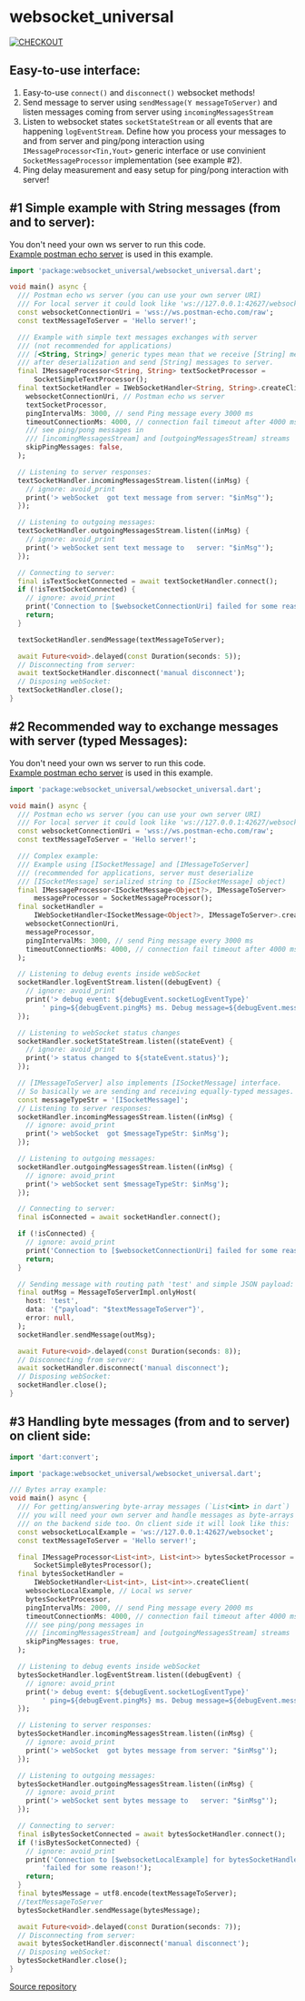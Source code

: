 # websocket_universal
[![CHECKOUT](https://github.com/dvmatyun/web_socket/actions/workflows/checkout.yml/badge.svg)](https://github.com/dvmatyun/web_socket/actions/workflows/checkout.yml)

## Easy-to-use interface:
1. Easy-to-use `connect()` and `disconnect()` websocket methods!
2. Send message to server using `sendMessage(Y messageToServer)` and
listen messages coming from server using `incomingMessagesStream`
3. Listen to websocket states `socketStateStream` 
or all events that are happening `logEventStream`.
Define how you process your messages to and from server and ping/pong interaction
using `IMessageProcessor<Tin,Yout>` generic interface or use convinient
`SocketMessageProcessor` implementation (see example #2).
4. Ping delay measurement and easy setup for ping/pong interaction with server!

## #1 Simple example with String messages (from and to server):
You don't need your own ws server to run this code.  
[Example postman echo server](https://blog.postman.com/introducing-postman-websocket-echo-service/) is used in this example.  

```dart
import 'package:websocket_universal/websocket_universal.dart';

void main() async {
  /// Postman echo ws server (you can use your own server URI)
  /// For local server it could look like 'ws://127.0.0.1:42627/websocket'
  const websocketConnectionUri = 'wss://ws.postman-echo.com/raw';
  const textMessageToServer = 'Hello server!';

  /// Example with simple text messages exchanges with server
  /// (not recommended for applications)
  /// [<String, String>] generic types mean that we receive [String] messages
  /// after deserialization and send [String] messages to server.
  final IMessageProcessor<String, String> textSocketProcessor =
      SocketSimpleTextProcessor();
  final textSocketHandler = IWebSocketHandler<String, String>.createClient(
    websocketConnectionUri, // Postman echo ws server
    textSocketProcessor,
    pingIntervalMs: 3000, // send Ping message every 3000 ms
    timeoutConnectionMs: 4000, // connection fail timeout after 4000 ms
    /// see ping/pong messages in
    /// [incomingMessagesStream] and [outgoingMessagesStream] streams
    skipPingMessages: false,
  );

  // Listening to server responses:
  textSocketHandler.incomingMessagesStream.listen((inMsg) {
    // ignore: avoid_print
    print('> webSocket  got text message from server: "$inMsg"');
  });

  // Listening to outgoing messages:
  textSocketHandler.outgoingMessagesStream.listen((inMsg) {
    // ignore: avoid_print
    print('> webSocket sent text message to   server: "$inMsg"');
  });

  // Connecting to server:
  final isTextSocketConnected = await textSocketHandler.connect();
  if (!isTextSocketConnected) {
    // ignore: avoid_print
    print('Connection to [$websocketConnectionUri] failed for some reason!');
    return;
  }

  textSocketHandler.sendMessage(textMessageToServer);

  await Future<void>.delayed(const Duration(seconds: 5));
  // Disconnecting from server:
  await textSocketHandler.disconnect('manual disconnect');
  // Disposing webSocket:
  textSocketHandler.close();
}
```

## #2 Recommended way to exchange messages with server (typed Messages):
You don't need your own ws server to run this code.  
[Example postman echo server](https://blog.postman.com/introducing-postman-websocket-echo-service/) is used in this example.  

```dart
import 'package:websocket_universal/websocket_universal.dart';

void main() async {
  /// Postman echo ws server (you can use your own server URI)
  /// For local server it could look like 'ws://127.0.0.1:42627/websocket'
  const websocketConnectionUri = 'wss://ws.postman-echo.com/raw';
  const textMessageToServer = 'Hello server!';

  /// Complex example:
  /// Example using [ISocketMessage] and [IMessageToServer]
  /// (recommended for applications, server must deserialize
  /// [ISocketMessage] serialized string to [ISocketMessage] object)
  final IMessageProcessor<ISocketMessage<Object?>, IMessageToServer>
      messageProcessor = SocketMessageProcessor();
  final socketHandler =
      IWebSocketHandler<ISocketMessage<Object?>, IMessageToServer>.createClient(
    websocketConnectionUri,
    messageProcessor,
    pingIntervalMs: 3000, // send Ping message every 3000 ms
    timeoutConnectionMs: 4000, // connection fail timeout after 4000 ms
  );

  // Listening to debug events inside webSocket
  socketHandler.logEventStream.listen((debugEvent) {
    // ignore: avoid_print
    print('> debug event: ${debugEvent.socketLogEventType}'
        ' ping=${debugEvent.pingMs} ms. Debug message=${debugEvent.message}');
  });

  // Listening to webSocket status changes
  socketHandler.socketStateStream.listen((stateEvent) {
    // ignore: avoid_print
    print('> status changed to ${stateEvent.status}');
  });

  // [IMessageToServer] also implements [ISocketMessage] interface.
  // So basically we are sending and receiving equally-typed messages.
  const messageTypeStr = '[ISocketMessage]';
  // Listening to server responses:
  socketHandler.incomingMessagesStream.listen((inMsg) {
    // ignore: avoid_print
    print('> webSocket  got $messageTypeStr: $inMsg');
  });

  // Listening to outgoing messages:
  socketHandler.outgoingMessagesStream.listen((inMsg) {
    // ignore: avoid_print
    print('> webSocket sent $messageTypeStr: $inMsg');
  });

  // Connecting to server:
  final isConnected = await socketHandler.connect();

  if (!isConnected) {
    // ignore: avoid_print
    print('Connection to [$websocketConnectionUri] failed for some reason!');
    return;
  }

  // Sending message with routing path 'test' and simple JSON payload:
  final outMsg = MessageToServerImpl.onlyHost(
    host: 'test',
    data: '{"payload": "$textMessageToServer"}',
    error: null,
  );
  socketHandler.sendMessage(outMsg);

  await Future<void>.delayed(const Duration(seconds: 8));
  // Disconnecting from server:
  await socketHandler.disconnect('manual disconnect');
  // Disposing webSocket:
  socketHandler.close();
}
```

## #3 Handling byte messages (from and to server) on client side:

```dart
import 'dart:convert';

import 'package:websocket_universal/websocket_universal.dart';

/// Bytes array example:
void main() async {
  /// For getting/answering byte-array messages (`List<int> in dart`)
  /// you will need your own server and handle messages as byte-arrays
  /// on the backend side too. On client side it will look like this:
  const websocketLocalExample = 'ws://127.0.0.1:42627/websocket';
  const textMessageToServer = 'Hello server!';

  final IMessageProcessor<List<int>, List<int>> bytesSocketProcessor =
      SocketSimpleBytesProcessor();
  final bytesSocketHandler =
      IWebSocketHandler<List<int>, List<int>>.createClient(
    websocketLocalExample, // Local ws server
    bytesSocketProcessor,
    pingIntervalMs: 2000, // send Ping message every 2000 ms
    timeoutConnectionMs: 4000, // connection fail timeout after 4000 ms
    /// see ping/pong messages in
    /// [incomingMessagesStream] and [outgoingMessagesStream] streams
    skipPingMessages: true,
  );

  // Listening to debug events inside webSocket
  bytesSocketHandler.logEventStream.listen((debugEvent) {
    // ignore: avoid_print
    print('> debug event: ${debugEvent.socketLogEventType}'
        ' ping=${debugEvent.pingMs} ms. Debug message=${debugEvent.message}');
  });

  // Listening to server responses:
  bytesSocketHandler.incomingMessagesStream.listen((inMsg) {
    // ignore: avoid_print
    print('> webSocket  got bytes message from server: "$inMsg"');
  });

  // Listening to outgoing messages:
  bytesSocketHandler.outgoingMessagesStream.listen((inMsg) {
    // ignore: avoid_print
    print('> webSocket sent bytes message to   server: "$inMsg"');
  });

  // Connecting to server:
  final isBytesSocketConnected = await bytesSocketHandler.connect();
  if (!isBytesSocketConnected) {
    // ignore: avoid_print
    print('Connection to [$websocketLocalExample] for bytesSocketHandler '
        'failed for some reason!');
    return;
  }
  final bytesMessage = utf8.encode(textMessageToServer);
  //textMessageToServer
  bytesSocketHandler.sendMessage(bytesMessage);

  await Future<void>.delayed(const Duration(seconds: 7));
  // Disconnecting from server:
  await bytesSocketHandler.disconnect('manual disconnect');
  // Disposing webSocket:
  bytesSocketHandler.close();
}

```

[Source repository](https://github.com/dvmatyun/web_socket)